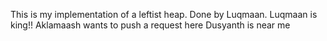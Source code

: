 This is my implementation of a leftist heap.
Done by Luqmaan.
Luqmaan is king!!
Aklamaash wants to push a request here
Dusyanth is near me
